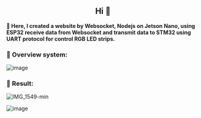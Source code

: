 <h2 align="center">Hi 👋</h2>

**🌱 Here, I created a website by Websocket, Nodejs on Jetson Nano, using ESP32 receive data from Websocket and transmit data to STM32 using UART protocol for control RGB LED strips.**

 <h3 align="left">🌱 Overview system:</h3>

![image](https://github.com/Thanhcong2002/controlLedStrip/assets/102734433/4d3312ce-60c7-4460-9fb2-b3b6536125e5)

 <h3 align="left">🌱 Result:</h3>

![IMG_1549-min](https://github.com/Thanhcong2002/controlLedStrip/assets/102734433/059c254a-2637-428f-9a9e-746d277e8ad1)

![image](https://github.com/Thanhcong2002/controlLedStrip/assets/102734433/5a13ddb7-0d15-4315-95a5-35c6b4f8c43e)
